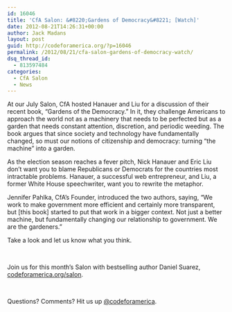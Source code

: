 ```yaml
---
id: 16046
title: 'CfA Salon: &#8220;Gardens of Democracy&#8221; [Watch]'
date: 2012-08-21T14:26:31+00:00
author: Jack Madans
layout: post
guid: http://codeforamerica.org/?p=16046
permalink: /2012/08/21/cfa-salon-gardens-of-democracy-watch/
dsq_thread_id:
  - 813597484
categories:
  - CfA Salon
  - News
---
```

At our July Salon, CfA hosted Hanauer and Liu for a discussion of their recent book, &#8220;Gardens of the Democracy.&#8221; In it, they challenge Americans to approach the world not as a machinery that needs to be perfected but as a garden that needs constant attention, discretion, and periodic weeding. The book argues that since society and technology have fundamentally changed, so must our notions of citizenship and democracy: turning &#8220;the machine&#8221; into a garden.

As the election season reaches a fever pitch, Nick Hanauer and Eric Liu don&#8217;t want you to blame Republicans or Democrats for the countries most intractable problems. Hanauer, a successful web entrepreneur, and Liu, a former White House speechwriter, want you to rewrite the metaphor.

Jennifer Pahlka, CfA&#8217;s Founder, introduced the two authors, saying, &#8220;We work to make government more efficient and certainly more transparent, but [this book] started to put that work in a bigger context. Not just a better machine, but fundamentally changing our relationship to government. We are the gardeners.&#8221;

Take a look and let us know what you think.



&nbsp;

Join us for this month&#8217;s Salon with bestselling author Daniel Suarez, [codeforamerica.org/salon](http://codeforamerica.org/salon).

&nbsp;

Questions? Comments? Hit us up <a href="http://twitter.com/codeforamerica" target="_blank">@codeforamerica</a>.